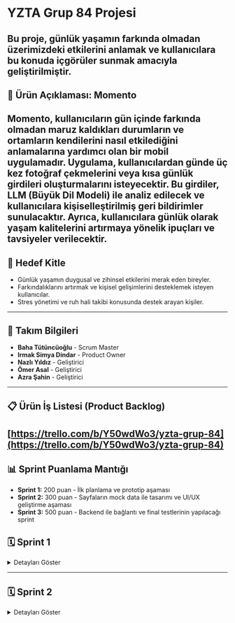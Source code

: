 # YZTA Grup 84 Projesi

## Bu proje, günlük yaşamın farkında olmadan üzerimizdeki etkilerini anlamak ve kullanıcılara bu konuda içgörüler sunmak amacıyla geliştirilmiştir.

## 🚀 Ürün Açıklaması: Momento

## Momento, kullanıcıların gün içinde farkında olmadan maruz kaldıkları durumların ve ortamların kendilerini nasıl etkilediğini anlamalarına yardımcı olan bir mobil uygulamadır. Uygulama, kullanıcılardan günde üç kez fotoğraf çekmelerini veya kısa günlük girdileri oluşturmalarını isteyecektir. Bu girdiler, **LLM (Büyük Dil Modeli)** ile analiz edilecek ve kullanıcılara kişiselleştirilmiş geri bildirimler sunulacaktır. Ayrıca, kullanıcılara günlük olarak yaşam kalitelerini artırmaya yönelik ipuçları ve tavsiyeler verilecektir.

## 🎯 Hedef Kitle

- Günlük yaşamın duygusal ve zihinsel etkilerini merak eden bireyler.
- Farkındalıklarını artırmak ve kişisel gelişimlerini desteklemek isteyen kullanıcılar.
- Stres yönetimi ve ruh hali takibi konusunda destek arayan kişiler.

---

## 👥 Takım Bilgileri

- **Baha Tütüncüoğlu** - Scrum Master
- **Irmak Simya Dindar** - Product Owner
- **Nazlı Yıldız** - Geliştirici
- **Ömer Asal** - Geliştirici
- **Azra Şahin** - Geliştirici

---

## 📋 Ürün İş Listesi (Product Backlog)

## [https://trello.com/b/Y50wdWo3/yzta-grup-84](https://trello.com/b/Y50wdWo3/yzta-grup-84)

## 📊 Sprint Puanlama Mantığı

- **Sprint 1:** 200 puan - İlk planlama ve prototip aşaması
- **Sprint 2:** 300 puan - Sayfaların mock data ile tasarımı ve UI/UX geliştirme aşaması
- **Sprint 3:** 500 puan - Backend ile bağlantı ve final testlerinin yapılacağı sprint

## 🗓️ Sprint 1

<details>
<summary>Detayları Göster</summary>

### 📝 Sprint Notları

Bu sprintte projenin temel yapısı ve kullanılacak teknolojiler kararlaştırıldı. Geliştirilecek programın kullanım alanı ve neleri kapsayacağı belirlendi. Bu sprint için beklenen toplam puan: 200.

### 📊 Sprint Puanlama Mantığı & Toplanan Puanlar

Sprint 1 için bütün belirlenen taskler tamamlanıp, toplam 200 puan toplanmıştır

### 📅 Daily Scrum

Projenin temel yapısı ve kullanılacak teknolojilerin belirlenmesi üzerine odaklanıldı.

#### Belgeler ve Ekler

- ![Product 1](ProjectManagement/Sprint1Documents/product1.png)
- ![Product 2](ProjectManagement/Sprint1Documents/product2.png)
- ![Sprint 1](ProjectManagement/Sprint1Documents/sprint1.png)

### 🚀 Sprint Review

Sprint sonunda, belirlenen hedeflere ne ölçüde ulaşıldığı ve projenin mevcut durumu değerlendirildi.

### 🔄 Sprint Retrospective

Bu sprintin retrospektifinde **Scrum Master** belirlendi ve takımdaki rollerle ilgili gerekli düzenlemeler yapıldı. Gelecek sprintler için iyileştirme alanları tespit edildi.

</details>

---

## 🗓️ Sprint 2

<details>
<summary>Detayları Göster</summary>

### 📝 Sprint Notları

Dashboard swipeable card yapıldı, dashboard carousel implemente edildi, navigation graphdaki buglar giderildi. Tasarım alternatifleri göz önünde bulunduruldu.

### 📊 Sprint Puanlama Mantığı & Toplanan Puanlar

Sprint 2 için belirlenen toplam puan 300 olmakla beraber, bu hafta için belirlenen tasklerin hepsi gerçekleştirilmiş olup toplam 300 puan toplanmıştır.

### 📅 Daily Scrum

- **Simya:** UI tasarımlarını yapmaya başladı
- **Baha:** Dashboard sayfası, seçenekler sayfası ve bunların view model'lerini yapmaya başladı
- **Ömer:** Journal endpoint'leri ve authentication endpoint'leri yapmaya başladı

#### Belgeler ve Ekler

- ![Product 1](ProjectManagement/Sprint2Documents/product1.png)
- ![Product 2](ProjectManagement/Sprint2Documents/product2.png)
- ![Sprint 2](ProjectManagement/Sprint2Documents/sprint2.png)

### 🚀 Sprint Review

Sprint sonunda, belirlenen hedeflere ne ölçüde ulaşıldığı ve projenin mevcut durumu değerlendirildi, sprint 3 için daha fazla hızlanmamız gerektiğine karar verildi.

### 🔄 Sprint Retrospective

Biraz yavaş başlansa da, dashboard sayfasının genel yapısı oluşturuldu, sadece backend ile bağlanması kaldı. Navigation graph'ımızdaki hataların hepsi düzeltildi. Takım çok fazla buluşamasa da diğer sprint için daha planlı şekilde planlama planlandı.

###

</details>
